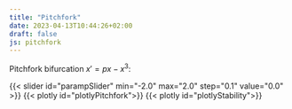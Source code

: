 ```yaml
---
title: "Pitchfork"
date: 2023-04-13T10:44:26+02:00
draft: false
js: pitchfork
---
```


Pitchfork bifurcation $x' = px - x^3$:

{{< slider id="parampSlider" min="-2.0" max="2.0" step="0.1" value="0.0" >}}
{{< plotly id="plotlyPitchfork">}}
{{< plotly id="plotlyStability">}}


